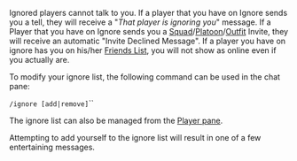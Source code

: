 Ignored players cannot talk to you. If a player that you have on Ignore sends
you a tell, they will receive a "_That player is ignoring you_" message. If a
Player that you have on Ignore sends you a
[Squad](Squad.md)/[Platoon](Platoon.md)/[Outfit](Outfit.md) Invite, they will
receive an automatic "Invite Declined Message". If a player you have on ignore
has you on his/her [Friends List](../chat/Friends_List.md), you will not
show as online even if you actually are.

To modify your ignore list, the following command can be used in the chat pane:

`/ignore [add|remove]`<charactername>``

The ignore list can also be managed from the [Player pane](Player_pane.md).

Attempting to add yourself to the ignore list will result in one of a few
entertaining messages.
